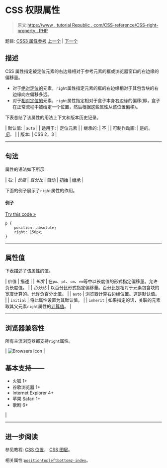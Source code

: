 # CSS 权限属性

> 原文:[https://www . tutorial Republic . com/CSS-reference/CSS-right-property . PHP](https://www.tutorialrepublic.com/css-reference/css-right-property.php)

题目: [CSS3 属性参考](css3-properties.php) [上一个](css3-resize-property.php) | [下一个](css-table-layout-property.php)

## 描述

CSS 属性指定被定位元素的右边缘相对于参考元素的框或浏览器窗口的右边缘的偏移量。

*   对于[绝对定位的](../css-tutorial/css-position.php#absolute-positioning)元素，`right`属性指定元素的框的右边缘相对于其包含块的右边缘向左偏移多远。
*   对于[相对定位的](../css-tutorial/css-position.php#relative-positioning)元素，`right`属性指定相对于盒子本身右边缘的偏移(即，盒子在正常流程中被给定一个位置，然后根据这些属性从该位置偏移)。

下表总结了该属性的用法上下文和版本历史记录。

| 默认值: | `auto` |
| 适用于: | 定位元素 |
| 继承的: | 不 |
| 可制作动画: | 是的。 [*见*](css-animatable-properties.php)*。* |
| 版本: | CSS 2，3 |

* * *

## 句法

属性的语法如下所示:

| 右: | *长度* &#124; *百分比* &#124; 自动 &#124; [初始](../definitions.php#initial) &#124; [继承](../definitions.php#inherit) |

下面的例子展示了`right`属性的作用。

#### 例子

[Try this code »](../codelab.php?topic=css&file=right-property "Try this code using online Editor")

```
p {
    position: absolute;
    right: 150px;
}
```

* * *

## 属性值

下表描述了该属性的值。

| 价值 | 描述 |
| *长度* | 在`px`、`pt`、`cm`、`em`等中以长度值的形式指定偏移量。允许负长度值。 |
| *百分比* | 以百分比形式指定偏移量。百分比是相对于元素包含块的宽度计算的。允许负百分比值。 |
| `auto` | 浏览器计算右边缘位置。这是默认值。 |
| `initial` | 将此属性设置为其默认值。 |
| `inherit` | 如果指定的话，关联的元素取其父元素`right`属性的[计算值](../definitions.php#computed-value)。 |

* * *

## 浏览器兼容性

所有主流浏览器都支持`right`属性。

| ![Browsers Icon](../Images/e9331123c77668c1832e541c2fca1002.png) | 

## 基本支持——

*   火狐 1+
*   谷歌浏览器 1+
*   Internet Explorer 4+
*   苹果 Safari 1+
*   歌剧 6+

 |

* * *

## 进一步阅读

参见教程: [CSS 位置](../css-tutorial/css-position.php)， [CSS 图层](../css-tutorial/css-layers.php)。

相关属性:[`position`](css-position-property.php)[`top`](css-top-property.php)[`left`](css-left-property.php)[`bottom`](css-bottom-property.php)[`z-index`](css-z-index-property.php)。